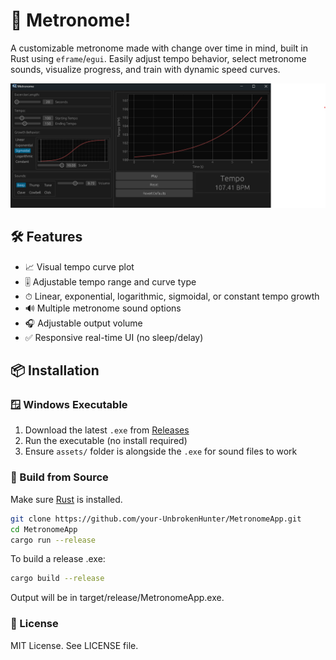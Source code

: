 # 🎵 Metronome!

A customizable metronome made with change over time in mind, built in Rust using `eframe`/`egui`. Easily adjust tempo behavior, select metronome sounds, visualize progress, and train with dynamic speed curves.

![Metronome Screenshot](assets/screenshot.png)

## 🛠 Features

- 📈 Visual tempo curve plot
- 🎚 Adjustable tempo range and curve type
- ⏱ Linear, exponential, logarithmic, sigmoidal, or constant tempo growth
- 🔊 Multiple metronome sound options
- 🎧 Adjustable output volume
- ✅ Responsive real-time UI (no sleep/delay)

## 📦 Installation

### 🪟 Windows Executable

1. Download the latest `.exe` from [Releases](https://github.com/your-UnbrokenHunter/MetronomeApp/releases)
2. Run the executable (no install required)
3. Ensure `assets/` folder is alongside the `.exe` for sound files to work

### 🧪 Build from Source

Make sure [Rust](https://www.rust-lang.org/tools/install) is installed.

```bash
git clone https://github.com/your-UnbrokenHunter/MetronomeApp.git
cd MetronomeApp
cargo run --release
```

To build a release .exe:

```bash
cargo build --release
```

Output will be in target/release/MetronomeApp.exe.

### 📄 License

MIT License. See LICENSE file.
